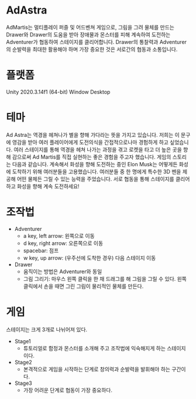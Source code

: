 # AdAstra
AdMartis는 멀티플레이 퍼즐 및 어드벤쳐 게임으로, 그림을 그려 물체를 만드는 Drawer와 Drawer의 도움을 받아 장애물과 몬스터를 피해 계속하여 도전하는 Adventurer가 협동하여 스테이지를 클리어합니다.
Drawer의 통찰력과 Adventurer의 순발력을 최대한 활용해야 하며 가장 중요한 것은 서로간의 협동과 소통입니다. 

# 플랫폼
Unity 2020.3.14f1 (64-bit)
Window Desktop

# 테마
Ad Astra는 역경을 헤쳐나가 별을 향해 가다라는 뜻을 가지고 있습니다. 저희는 이 문구에 영감을 받아 여러 플레이어에게 도전의식을 간접적으로나마 경험하게 하고 싶었습니다. 여러 스테이지를 통해 역경을 헤쳐 나가는 과정을 겪고 로켓을 타고 더 높은 곳을 향해 감으로써 Ad Martis를 직접 실현하는 좋은 경험을 주고자 했습니다.
게임의 스토리는 다음과 같습니다. 계속해서 화성을 향해 도전하는 중인 Elon Musk는 어떻게든 화성에 도착하기 위해 여러분들을 고용했습니다. 여러분들 중 한 명에게 특수한 3D 펜을 제공해 어떤 물체든 그릴 수 있는 능력을 주었습니다. 서로 협동을 통해 스테이지를 클리어하고 화성을 향해 계속 도전하세요!

# 조작법
* Adventurer
  * a key, left arrow: 왼쪽으로 이동
  * d key, right arrow: 오른쪽으로 이동
  * spacebar: 점프
  * w key, up arrow: (우주선에 도착한 경우) 다음 스테이지 이동
 * Drawer
    * 움직이는 방법은 Adventurer와 동일
    * 그림 그리기: 마우스 왼쪽 클릭을 한 채 드래그를 해 그림을 그릴 수 있다. 왼쪽 클릭에서 손을 때면 그린 그림이 물리적인 물체를 만든다. 

# 게임
스테이지는 크게 3개로 나뉘어져 있다.
* Stage1
    * 튜토리얼로 함정과 몬스터를 소개해 주고 조작법에 익숙해지게 하는 스테이지이다.
* Stage2
    * 본격적으로 게임을 시작하는 단계로 창의력과 순발력을 발휘해야 하는 구간이다.
* Stage3
    * 가장 어려운 단계로 협동이 가장 중요하다. 
